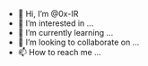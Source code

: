 - 👋 Hi, I’m @0x-IR
- 👀 I’m interested in ...
- 🌱 I’m currently learning ...
- 💞️ I’m looking to collaborate on ...
- 📫 How to reach me ...

<!---
0x-IR/0x-IR is a ✨ special ✨ repository because its `README.md` (this file) appears on your GitHub profile.
You can click the Preview link to take a look at your changes.
--->
